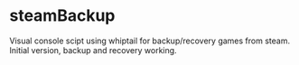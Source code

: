 # steamBackup

Visual console scipt using whiptail for backup/recovery games from steam. 
Initial version, backup and recovery working.
